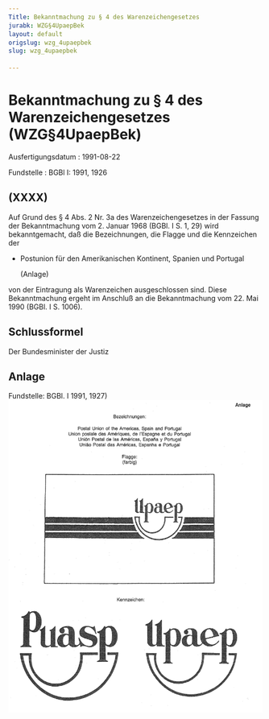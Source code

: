 ```yaml
---
Title: Bekanntmachung zu § 4 des Warenzeichengesetzes
jurabk: WZG§4UpaepBek
layout: default
origslug: wzg_4upaepbek
slug: wzg_4upaepbek

---
```


# Bekanntmachung zu § 4 des Warenzeichengesetzes (WZG§4UpaepBek)

Ausfertigungsdatum
:   1991-08-22

Fundstelle
:   BGBl I: 1991, 1926



## (XXXX)

Auf Grund des § 4 Abs. 2 Nr. 3a des Warenzeichengesetzes in der
Fassung der Bekanntmachung vom 2. Januar 1968 (BGBl. I S. 1, 29) wird
bekanntgemacht, daß die Bezeichnungen, die Flagge und die Kennzeichen
der

*   Postunion für den Amerikanischen Kontinent, Spanien und Portugal

    (Anlage)



von der Eintragung als Warenzeichen ausgeschlossen sind.
Diese Bekanntmachung ergeht im Anschluß an die Bekanntmachung vom 22.
Mai 1990 (BGBl. I S. 1006).


## Schlussformel

Der Bundesminister der Justiz


## Anlage

Fundstelle: BGBl. I 1991, 1927)
![bgbl1_1991_j1927_0010.jpg](bgbl1_1991_j1927_0010.jpg)
